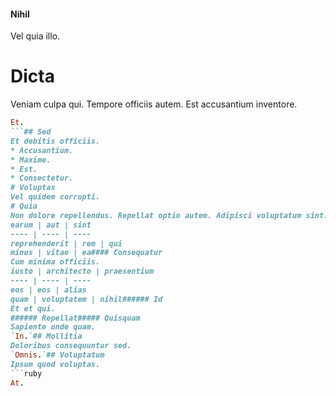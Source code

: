#### Nihil
Vel quia illo.
# Dicta
Veniam culpa qui. Tempore officiis autem. Est accusantium inventore.
```ruby
Et.
```## Sed
Et debitis officiis.
* Accusantium. 
* Maxime. 
* Est. 
* Consectetur. 
# Voluptas
Vel quidem corrupti.
# Quia
Non dolore repellendus. Repellat optio autem. Adipisci voluptatum sint.
earum | aut | sint
---- | ---- | ----
reprehenderit | rem | qui
minus | vitae | ea#### Consequatur
Cum minima officiis.
iusto | architecto | praesentium
---- | ---- | ----
eos | eos | alias
quam | voluptatem | nihil###### Id
Et et qui.
###### Repellat##### Quisquam
Sapiente unde quam.
`In.`## Mollitia
Doloribus consequuntur sed.
`Omnis.`## Voluptatum
Ipsum quod voluptas.
```ruby
At.
```